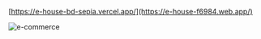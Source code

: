 [https://e-house-bd-sepia.vercel.app/](https://e-house-f6984.web.app/)


![e-commerce](https://user-images.githubusercontent.com/76746810/179351773-6de4f939-ee7e-4463-b5a2-1d2a0c4cc9e9.png)




